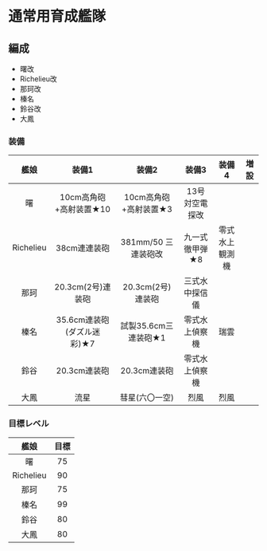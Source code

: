 # 通常用育成艦隊

## 編成
- 曙改
- Richelieu改
- 那珂改
- 榛名
- 鈴谷改
- 大鳳

### 装備
| 艦娘      | 装備1                      | 装備2                 | 装備3          | 装備4          | 増設 |
| :-:       | :-:                        | :-:                   | :-:            | :-:            | :-:  |
| 曙      | 10cm高角砲+高射装置★10     | 10cm高角砲+高射装置★3 | 13号対空電探改 |                |      |
| Richelieu | 38cm連連装砲               | 381mm/50 三連装砲改   | 九一式徹甲弾★8 | 零式水上観測機 |      |
| 那珂      | 20.3cm(2号)連装砲          | 20.3cm(2号)連装砲     | 三式水中探信儀 |                |      |
| 榛名      | 35.6cm連装砲(ダズル迷彩)★7 | 試製35.6cm三連装砲★1  | 零式水上偵察機 | 瑞雲           |      |
| 鈴谷      | 20.3cm連装砲               | 20.3cm連装砲          | 零式水上偵察機 |                |      |
| 大鳳      | 流星                       | 彗星(六〇一空)        | 烈風           | 烈風           |      |

### 目標レベル
| 艦娘   | 目標 |
| :-:    | :-:  |
| 曙   | 75   |
| Richelieu | 90   |
| 那珂   | 75   |
| 榛名   | 99   |
| 鈴谷 | 80   |
| 大鳳   | 80   |
